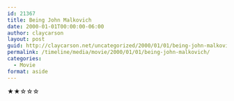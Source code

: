 ```yaml
---
id: 21367
title: Being John Malkovich
date: 2000-01-01T00:00:00-06:00
author: claycarson
layout: post
guid: http://claycarson.net/uncategorized/2000/01/01/being-john-malkovich/
permalink: /timeline/media/movie/2000/01/01/being-john-malkovich/
categories:
  - Movie
format: aside
---
```

<div class="media-details"></div>

<div class="media-creator"></div>

<div class="media-rating">★★☆☆☆</div>